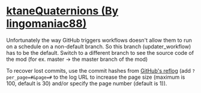 # [ktaneQuaternions (By lingomaniac88)](https://github.com/lingomaniac88/ktaneQuaternions)

Unfortunately the way GitHub triggers workflows doesn't allow them to run on a schedule on a non-default branch. So this branch (updater_workflow) has to be the default. Switch to a different branch to see the source code of the mod (for ex. master -> the master branch of the mod)

To recover lost commits, use the commit hashes from [GitHub's reflog](https://api.github.com/repos/KtaneModules/ktaneQuaternions-lingomaniac88/events) (add `?per_page=#&page=#` to the log URL to increase the page size (maximum is 100, default is 30) and/or specify the page number (default is 1)).
